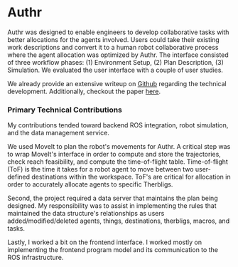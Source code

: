# Authr

Authr was designed to enable engineers to develop collaborative tasks with better allocations for the agents involved. Users could take their existing work descriptions and convert it to a human robot collaborative process where the agent allocation was optimized by Authr. The interface consisted of three workflow phases: (1) Environment Setup, (2) Plan Description, (3) Simulation. We evaluated the user interface with a couple of user studies. 
 
We already provide an extensive writeup on [Github](https://github.com/Wisc-HCI/authr) regarding the technical development. Additionally, checkout the paper [here](https://dl.acm.org/doi/10.1145/3379337.3415872).
 
### Primary Technical Contributions

My contributions tended toward backend ROS integration, robot simulation, and the data management service.
 
We used MoveIt to plan the robot's movements for Authr. A critical step was to wrap MoveIt's interface in order to compute and store the trajectories, check reach feasibility, and compute the time-of-flight table. Time-of-flight (ToF) is the time it takes for a robot agent to move between two user-defined destinations within the workspace. ToF's are critical for allocation in order to accurately allocate agents to specific Therbligs.
 
Second, the project required a data server that maintains the plan being designed. My responsibility was to assist in implementing the rules that maintained the data structure's relationships as users added/modified/deleted agents, things, destinations, therbligs, macros, and tasks.
 
Lastly, I worked a bit on the frontend interface. I worked mostly on implementing the frontend program model and its communication to the ROS infrastructure.

